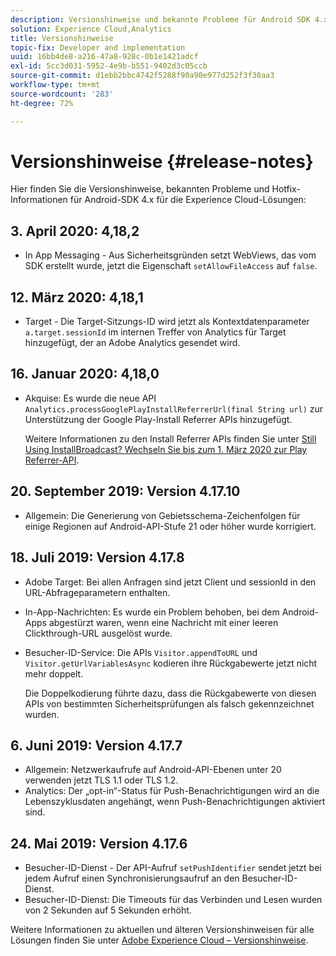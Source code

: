 ```yaml
---
description: Versionshinweise und bekannte Probleme für Android SDK 4.x für Experience Cloud-Lösungen.
solution: Experience Cloud,Analytics
title: Versionshinweise
topic-fix: Developer and implementation
uuid: 16bb4de8-a216-47a8-928c-0b1e1421adcf
exl-id: 5cc3d031-5952-4e9b-b551-9402d3c05ccb
source-git-commit: d1ebb2bbc4742f5288f90a90e977d252f3f30aa3
workflow-type: tm+mt
source-wordcount: '283'
ht-degree: 72%

---
```


# Versionshinweise {#release-notes}

Hier finden Sie die Versionshinweise, bekannten Probleme und Hotfix-Informationen für Android-SDK 4.x für die Experience Cloud-Lösungen:

## 3. April 2020: 4,18,2

* In App Messaging - Aus Sicherheitsgründen setzt WebViews, das vom SDK erstellt wurde, jetzt die Eigenschaft `setAllowFileAccess` auf `false`.

## 12. März 2020: 4,18,1

* Target - Die Target-Sitzungs-ID wird jetzt als Kontextdatenparameter `a.target.sessionId` im internen Treffer von Analytics für Target hinzugefügt, der an Adobe Analytics gesendet wird.

## 16. Januar 2020: 4,18,0

* Akquise: Es wurde die neue API `Analytics.processGooglePlayInstallReferrerUrl(final String url)` zur Unterstützung der Google Play-Install Referrer APIs hinzugefügt.

   Weitere Informationen zu den Install Referrer APIs finden Sie unter [Still Using InstallBroadcast? Wechseln Sie bis zum 1. März 2020 zur Play Referrer-API](https://android-developers.googleblog.com/2019/11/still-using-installbroadcast-switch-to.html).

## 20. September 2019: Version 4.17.10

* Allgemein: Die Generierung von Gebietsschema-Zeichenfolgen für einige Regionen auf Android-API-Stufe 21 oder höher wurde korrigiert.

## 18. Juli 2019: Version 4.17.8

* Adobe Target: Bei allen Anfragen sind jetzt Client und sessionId in den URL-Abfrageparametern enthalten.
* In-App-Nachrichten: Es wurde ein Problem behoben, bei dem Android-Apps abgestürzt waren, wenn eine Nachricht mit einer leeren Clickthrough-URL ausgelöst wurde.
* Besucher-ID-Service: Die APIs `Visitor.appendToURL` und `Visitor.getUrlVariablesAsync` kodieren ihre Rückgabewerte jetzt nicht mehr doppelt.

   Die Doppelkodierung führte dazu, dass die Rückgabewerte von diesen APIs von bestimmten Sicherheitsprüfungen als falsch gekennzeichnet wurden.

## 6. Juni 2019: Version 4.17.7

* Allgemein: Netzwerkaufrufe auf Android-API-Ebenen unter 20 verwenden jetzt TLS 1.1 oder TLS 1.2.
* Analytics: Der „opt-in“-Status für Push-Benachrichtigungen wird an die Lebenszyklusdaten angehängt, wenn Push-Benachrichtigungen aktiviert sind.

## 24. Mai 2019: Version 4.17.6

* Besucher-ID-Dienst - Der API-Aufruf `setPushIdentifier` sendet jetzt bei jedem Aufruf einen Synchronisierungsaufruf an den Besucher-ID-Dienst.
* Besucher-ID-Dienst: Die Timeouts für das Verbinden und Lesen wurden von 2 Sekunden auf 5 Sekunden erhöht.

Weitere Informationen zu aktuellen und älteren Versionshinweisen für alle Lösungen finden Sie unter [Adobe Experience Cloud – Versionshinweise](https://experienceleague.adobe.com/docs/release-notes/experience-cloud/current.html?lang=de).
